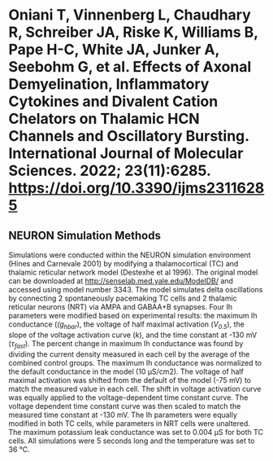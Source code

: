 # Oniani T, Vinnenberg L, Chaudhary R, Schreiber JA, Riske K, Williams B, Pape H-C, White JA, Junker A, Seebohm G, et al. Effects of Axonal Demyelination, Inflammatory Cytokines and Divalent Cation Chelators on Thalamic HCN Channels and Oscillatory Bursting. International Journal of Molecular Sciences. 2022; 23(11):6285. https://doi.org/10.3390/ijms23116285

## NEURON Simulation Methods

Simulations were conducted within the NEURON simulation environment (Hines and Carnevale 2001) by modifying a thalamocortical (TC) 
and thalamic reticular network model (Destexhe et al 1996). The original model can be downloaded at http://senselab.med.yale.edu/ModelDB/ 
and accessed using model number 3343. The model simulates delta oscillations by connecting 2 spontaneously pacemaking TC cells and 
2 thalamic reticular neurons (NRT) via AMPA and GABAA+B synapses. Four Ih parameters were modified based on experimental results: 
the maximum Ih conductance (_(g<sub>hbar</sub>_), the voltage of half maximal activation (_V<sub>0.5</sub>_), the slope of the voltage activation curve (_k_), 
and the time constant at -130 mV (_τ<sub>fast</sub>_). The percent change in maximum Ih conductance was found by dividing the current density 
measured in each cell by the average of the combined control groups. The maximum Ih conductance was normalized to the default conductance 
in the model (10 μS/cm2). The voltage of half maximal activation was shifted from the default of the model (-75 mV) to match the measured 
value in each cell. The shift in voltage activation curve was equally applied to the voltage-dependent time constant curve. The voltage dependent 
time constant curve was then scaled to match the measured time constant at -130 mV. The Ih parameters were equally modified in both TC cells,
while parameters in NRT cells were unaltered. The maximum potassium leak conductance was set to 0.004 μS for both TC cells. All simulations were 
5 seconds long and the temperature was set to 36 °C. 
